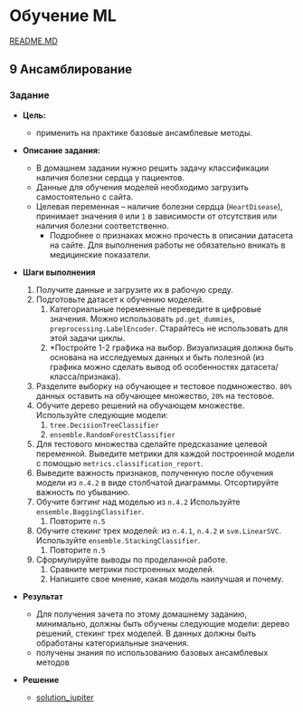 # Обучение ML

[README.MD](/README.MD)

## **9 Ансамблирование**

### Задание

* **Цель:**
  * применить на практике базовые ансамблевые методы.
* **Описание задания:**
  * В домашнем задании нужно решить задачу классификации наличия болезни сердца у пациентов.
  * Данные для обучения моделей необходимо загрузить самостоятельно с сайта.
  * Целевая переменная – наличие болезни сердца (`HeartDisease`), принимает значения `0` или `1` в зависимости от отсутствия или наличия болезни соответственно.
    * Подробнее о признаках можно прочесть в описании датасета на сайте. Для выполнения работы не обязательно вникать в медицинские показатели.

* **Шаги выполнения**
  1. Получите данные и загрузите их в рабочую среду.
  2. Подготовьте датасет к обучению моделей.
     1. Категориальные переменные переведите в цифровые значения. Можно использовать `pd.get_dummies`, `preprocessing.LabelEncoder`. Старайтесь не использовать для этой задачи циклы.
     2. *Постройте 1-2 графика на выбор. Визуализация должна быть основана на исследуемых данных и быть полезной (из графика можно сделать вывод об особенностях датасета/класса/признака).
  3. Разделите выборку на обучающее и тестовое подмножество. `80%` данных оставить на обучающее множество, `20%` на тестовое.
  4. Обучите дерево решений на обучающем множестве. Используйте следующие модели:
     1. `tree.DecisionTreeClassifier`
     2. `ensemble.RandomForestClassifier`
  5. Для тестового множества сделайте предсказание целевой переменной. Выведите метрики для каждой построенной модели с помощью `metrics.classification_report`.
  6. Выведите важность признаков, полученную после обучения модели из `п.4.2` в виде столбчатой диаграммы. Отсортируйте важность по убыванию.
  7. Обучите бэггинг над моделью из `п.4.2` Используйте `ensemble.BaggingClassifier`.
     1. Повторите `п.5`
  8. Обучите стекинг трех моделей: из `п.4.1`, `п.4.2` и `svm.LinearSVC`. Используйте `ensemble.StackingClassifier`.
     1. Повторите `п.5`
  9. Сформулируйте выводы по проделанной работе.
     1. Сравните метрики построенных моделей.
     2. Напишите свое мнение, какая модель наилучшая и почему.

* **Результат**
  
  * Для получения зачета по этому домашнему заданию, минимально, должны быть обучены следующие модели: дерево решений, стекинг трех моделей. В данных должны быть обработаны категориальные значения.
  * получены знания по использованию базовых ансамблевых методов

* **Решение**
  * [solution_jupiter](/task/9%20ensamble/9%20ensamble.ipynb)
